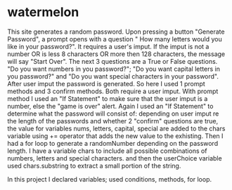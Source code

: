 # watermelon
This site generates a random password. Upon pressing a button "Generate Password", a prompt opens with a question " How many letters would you like in your password?". It requires a user's imput. If the imput is not a number OR is less 8 characters OR more then 128 characters,  the message will say "Start Over". The next 3 questions are a True or False questions. "Do you want numbers in you password?"; "Do you want capital letters in you password?" and "Do you want special characters in your password". After user imput the password is generated.
So here I used 1 prompt methods and 3 confirm methods. Both require a user imput. With prompt method I used an "If Statement" to make sure that the user imput is a number, else the "game is over" alert.
 Again I used an "If Statement" to determine what the password will consist of: depending on user imput re the length of the passwords and whether 2 "confirm" questions are true, the value for variables nums, letters, capital, special are added to the chars variable using += operator that adds the new value to the exhisting. 
 Then I had a for loop to generate a randomNumber depending on the password length.  I have a variable chars to include all possible combinations of numbers, letters and special characters. and then the userChoice variable used chars.substring to extract a small portion of the string.

 In this project I declared variables; used conditions, methods, for loop.







